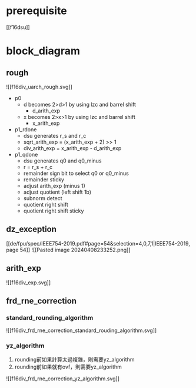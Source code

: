 # prerequisite

[[f16dsu]]

# block_diagram
## rough

![[f16div_uarch_rough.svg]]
- p0
	- d becomes 2>d>1 by using lzc and barrel shift
		- d_arith_exp
	- x becomes 2>x>1 by using lzc and barrel shift
		- x_arith_exp
- p1_rdone
	- dsu generates r_s and r_c
	- sqrt_arith_exp = (x_arith_exp + 2) >> 1
	- div_arith_exp = x_arith_exp - d_arith_exp
- p1_qdone
	- dsu generates q0 and q0_minus
	- r = r_s + r_c
	- remainder sign bit to select q0 or q0_minus
	- remainder sticky
	- adjust arith_exp (minus 1)
	- adjust quotient (left shift 1b)
	- subnorm detect
	- quotient right shift
	- quotient right shift sticky
## dz_exception
[[de/fpu/spec/IEEE754-2019.pdf#page=54&selection=4,0,7,1|IEEE754-2019, page 54]]
![[Pasted image 20240408233252.png]]


## arith_exp
![[f16div_exp.svg]]
## frd_rne_correction
### standard_rounding_algorithm
![[f16div_frd_rne_correction_standard_rouding_algorithm.svg]]
### yz_algorithm

1. rounding前如果計算太過複雜，則需要yz_algorithm
2. rounding前如果就有ovf，則需要yz_algorithm

![[f16div_frd_rne_correction_yz_algorithm.svg]]